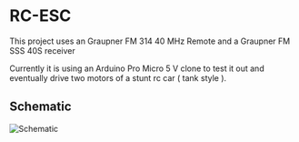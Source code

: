 # RC-ESC

This project uses an Graupner FM 314 40 MHz Remote and a Graupner FM SSS 40S receiver

Currently it is using an Arduino Pro Micro 5 V clone to test it out and eventually drive two motors of a stunt rc car ( tank style ).

Schematic
-------------------------

![Schematic](./RC-ESC-schematic_Steckplatine.png)
